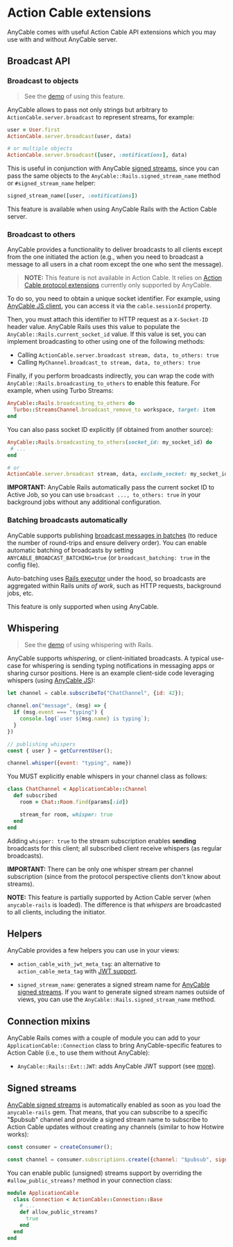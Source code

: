# Action Cable extensions

AnyCable comes with useful Action Cable API extensions which you may use with and without AnyCable server.

## Broadcast API

### Broadcast to objects

> See the [demo](https://github.com/anycable/anycable_rails_demo/pull/34) of using this feature.

AnyCable allows to pass not only strings but arbitrary to `ActionCable.server.broadcast` to represent streams, for example:

```ruby
user = User.first
ActionCable.server.broadcast(user, data)

# or multiple objects
ActionCable.server.broadcast([user, :notifications], data)
```

This is useful in conjunction with AnyCable [signed streams](../anycable-go/signed_streams.md), since you can pass the same objects to the `AnyCable::Rails.signed_stream_name` method or `#signed_stream_name` helper:

```ruby
signed_stream_name([user, :notifications])
```

This feature is available when using AnyCable Rails with the Action Cable server.

### Broadcast to others

AnyCable provides a functionality to deliver broadcasts to all clients except from the one initiated the action (e.g., when you need to broadcast a message to all users in a chat room except the one who sent the message).

> **NOTE:** This feature is not available in Action Cable. It relies on [Action Cable protocol extensions](../misc/action_cable_protocol.md) currently only supported by AnyCable.

To do so, you need to obtain a unique socket identifier. For example, using [AnyCable JS client](https://github.com/anycable/anycable-client), you can access it via the `cable.sessionId` property.

Then, you must attach this identifier to HTTP request as a `X-Socket-ID` header value. AnyCable Rails uses this value to populate the `AnyCable::Rails.current_socket_id` value. If this value is set, you can implement broadcasting to other using one of the following methods:

- Calling `ActionCable.server.broadcast stream, data, to_others: true`
- Calling `MyChannel.broadcast_to stream, data, to_others: true`

Finally, if you perform broadcasts indirectly, you can wrap the code with `AnyCable::Rails.broadcasting_to_others` to enable this feature. For example, when using Turbo Streams:

```ruby
AnyCable::Rails.broadcasting_to_others do
  Turbo::StreamsChannel.broadcast_remove_to workspace, target: item
end
```

You can also pass socket ID explicitly (if obtained from another source):

```ruby
AnyCable::Rails.broadcasting_to_others(socket_id: my_socket_id) do
 # ...
end

# or
ActionCable.server.broadcast stream, data, exclude_socket: my_socket_id
```

**IMPORTANT:** AnyCable Rails automatically pass the current socket ID to Active Job, so you can use `broadcast ..., to_others: true` in your background jobs without any additional configuration.

### Batching broadcasts automatically

AnyCable supports publishing [broadcast messages in batches](../ruby/broadcast_adapters.md#batching) (to reduce the number of round-trips and ensure delivery order). You can enable automatic batching of broadcasts by setting `ANYCABLE_BROADCAST_BATCHING=true` (or `broadcast_batching: true` in the config file).

Auto-batching uses [Rails executor](https://guides.rubyonrails.org/threading_and_code_execution.html#executor) under the hood, so broadcasts are aggregated within Rails _units of work_, such as HTTP requests, background jobs, etc.

This feature is only supported when using AnyCable.

## Whispering

> See the [demo](https://github.com/anycable/anycable_rails_demo/pull/34) of using whispering with Rails.

AnyCable supports _whispering_, or client-initiated broadcasts. A typical use-case for whispering is sending typing notifications in messaging apps or sharing cursor positions. Here is an example client-side code leveraging whispers (using [AnyCable JS][anycable-client]):

```js
let channel = cable.subscribeTo("ChatChannel", {id: 42});

channel.on("message", (msg) => {
  if (msg.event === "typing") {
    console.log(`user ${msg.name} is typing`);
  }
})

// publishing whispers
const { user } = getCurrentUser();

channel.whisper({event: "typing", name})
```

You MUST explicitly enable whispers in your channel class as follows:

```ruby
class ChatChannel < ApplicationCable::Channel
  def subscribed
    room = Chat::Room.find(params[:id])

    stream_for room, whisper: true
  end
end
```

Adding `whisper: true` to the stream subscription enables **sending** broadcasts for this client; all subscribed client receive whispers (as regular broadcasts).

**IMPORTANT:** There can be only one whisper stream per channel subscription (since from the protocol perspective clients don't know about streams).

**NOTE:** This feature is partially supported by Action Cable server (when `anycable-rails` is loaded). The difference is that _whispers_ are broadcasted to all clients, including the initiator.

## Helpers

AnyCable provides a few helpers you can use in your views:

- `action_cable_with_jwt_meta_tag`: an alternative to `action_cable_meta_tag` with [JWT support](./authentication.md#jwt-authentication).

- `signed_stream_name`: generates a signed stream name for [AnyCable signed streams](../anycable-go/signed_streams.md). If you want to generate signed stream names outside of views, you can use the `AnyCable::Rails.signed_stream_name` method.

## Connection mixins

AnyCable Rails comes with a couple of module you can add to your `ApplicationCable::Connection` class to bring AnyCable-specific features to Action Cable (i.e., to use them without AnyCable):

- `AnyCable::Rails::Ext::JWT`: adds AnyCable JWT support (see [more](./authentication.md#jwt-authentication)).

## Signed streams

[AnyCable signed streams](../anycable-go/signed_streams.md) is automatically enabled as soon as you load the `anycable-rails` gem. That means, that you can subscribe to a specific "$pubsub" channel and provide a signed stream name to subscribe to Action Cable updates without creating any channels (similar to how Hotwire works):

```js
const consumer = createConsumer();

const channel = consumer.subscriptions.create({channel: "$pubsub", signed_stream_name: "<signed stream>"});
```

You can enable public (unsigned) streams support by overriding the `#allow_public_streams?` method in your connection class:

```ruby
module ApplicationCable
  class Connection < ActionCable::Connection::Base
    # ...
    def allow_public_streams?
      true
    end
  end
end
```

[anycable-client]: https://github.com/anycable/anycable-client
